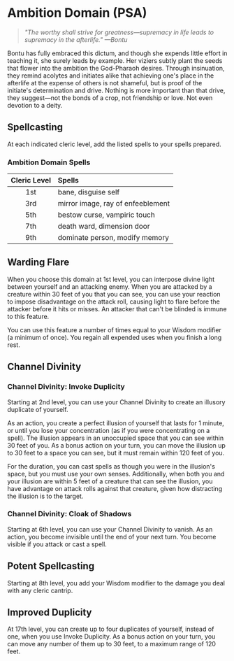 # Ambition Domain (PSA)
> _"The worthy shall strive for greatness—supremacy in life leads to supremacy in the afterlife."_
> _—Bontu_

Bontu has fully embraced this dictum, and though she expends little effort in teaching it, she surely leads by example. Her viziers subtly plant the seeds that flower into the ambition the God-Pharaoh desires. Through insinuation, they remind acolytes and initiates alike that achieving one's place in the afterlife at the expense of others is not shameful, but is proof of the initiate's determination and drive. Nothing is more important than that drive, they suggest—not the bonds of a crop, not friendship or love. Not even devotion to a deity.

## Spellcasting
At each indicated cleric level, add the listed spells to your spells prepared.

### Ambition Domain Spells

| Cleric Level | Spells                               |
|:------------:|:-------------------------------------|
| 1st          | bane, disguise self                  |
| 3rd          | mirror image, ray of enfeeblement    |
| 5th          | bestow curse, vampiric touch         |
| 7th          | death ward, dimension door           |
| 9th          | dominate person, modify memory       |

## Warding Flare
When you choose this domain at 1st level, you can interpose divine light between yourself and an attacking enemy. When you are attacked by a creature within 30 feet of you that you can see, you can use your reaction to impose disadvantage on the attack roll, causing light to flare before the attacker before it hits or misses. An attacker that can't be blinded is immune to this feature.

You can use this feature a number of times equal to your Wisdom modifier (a minimum of once). You regain all expended uses when you finish a long rest.

## Channel Divinity
### Channel Divinity: Invoke Duplicity
Starting at 2nd level, you can use your Channel Divinity to create an illusory duplicate of yourself.

As an action, you create a perfect illusion of yourself that lasts for 1 minute, or until you lose your concentration (as if you were concentrating on a spell). The illusion appears in an unoccupied space that you can see within 30 feet of you. As a bonus action on your turn, you can move the illusion up to 30 feet to a space you can see, but it must remain within 120 feet of you.

For the duration, you can cast spells as though you were in the illusion's space, but you must use your own senses. Additionally, when both you and your illusion are within 5 feet of a creature that can see the illusion, you have advantage on attack rolls against that creature, given how distracting the illusion is to the target.

### Channel Divinity: Cloak of Shadows
Starting at 6th level, you can use your Channel Divinity to vanish. As an action, you become invisible until the end of your next turn. You become visible if you attack or cast a spell.

## Potent Spellcasting
Starting at 8th level, you add your Wisdom modifier to the damage you deal with any cleric cantrip.

## Improved Duplicity
At 17th level, you can create up to four duplicates of yourself, instead of one, when you use Invoke Duplicity. As a bonus action on your turn, you can move any number of them up to 30 feet, to a maximum range of 120 feet.
